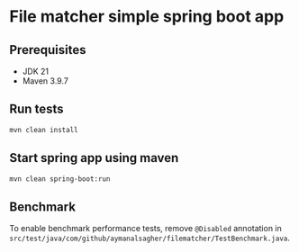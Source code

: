 # File matcher simple spring boot app

## Prerequisites

- JDK 21
- Maven 3.9.7

## Run tests

```sh
mvn clean install
```

## Start spring app using maven

```sh
mvn clean spring-boot:run
```

## Benchmark

To enable benchmark performance tests, remove `@Disabled` annotation in `src/test/java/com/github/aymanalsagher/filematcher/TestBenchmark.java`.